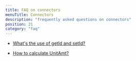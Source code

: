 ```yaml
---
title: FAQ on connectors
menuTitle: Connectors 
description: "frequently asked questions on connectors"
position: 21
category: "faq" 
---
```


* [What's the use of getId and setId?](/faq/connectors/getid-and-setid)

* [How to calculate UnitAmt?](/faq/connectors/calculate-unitamt)